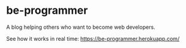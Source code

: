 # be-programmer
A blog helping others who want to become web developers. 

See how it works in real time: https://be-programmer.herokuapp.com/


